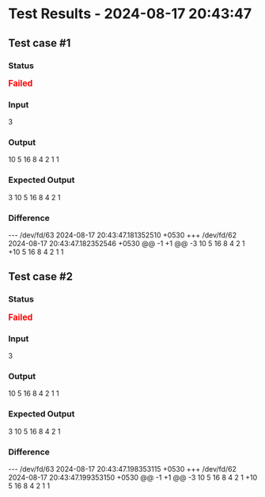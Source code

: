 # Test Results - 2024-08-17 20:43:47
## Test case #1

### Status
<span style="color:red; font-weight:bold; font-size:larger;">Failed</span>

### Input
3

### Output
10 5 16 8 4 2 1 1

### Expected Output
3 10 5 16 8 4 2 1

### Difference
--- /dev/fd/63	2024-08-17 20:43:47.181352510 +0530
+++ /dev/fd/62	2024-08-17 20:43:47.182352546 +0530
@@ -1 +1 @@
-3 10 5 16 8 4 2 1
+10 5 16 8 4 2 1 1

## Test case #2

### Status
<span style="color:red; font-weight:bold; font-size:larger;">Failed</span>

### Input
3

### Output
10 5 16 8 4 2 1 1

### Expected Output
3 10 5 16 8 4 2 1

### Difference
--- /dev/fd/63	2024-08-17 20:43:47.198353115 +0530
+++ /dev/fd/62	2024-08-17 20:43:47.199353150 +0530
@@ -1 +1 @@
-3 10 5 16 8 4 2 1
+10 5 16 8 4 2 1 1


